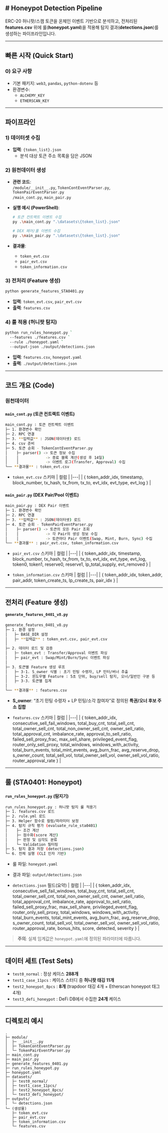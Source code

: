 ## # Honeypot Detection Pipeline

ERC-20 허니팟/스캠 토큰을 온체인 이벤트 기반으로 분석하고, 전처리된 **features.csv** 위에 룰(**honeypot.yaml**)을 적용해 탐지 결과(**detections.json**)를 생성하는 파이프라인입니다.

---

## 빠른 시작 (Quick Start)

### 0) 요구 사항
- 기본 패키지: `web3`, `pandas`, `python-dotenv` 등  
- 환경변수:
  - `ALCHEMY_KEY`
  - `ETHERSCAN_KEY`

---

## 파이프라인

### 1) 데이터셋 수집

- **입력**: `{token_list}.json`  
  - 분석 대상 토큰 주소 목록을 담은 JSON

### 2) 원천데이터 생성

- **관련 코드**:  
  `/module/__init__.py`, `TokenContEventParser.py`, `TokenPairEventParser.py`  
  `/main_cont.py`, `main_pair.py`

- **실행 예시 (PowerShell)**:
  ```bash
  # 토큰 컨트랙트 이벤트 수집
  py .\main_cont.py ".\datasets\{token_list}.json"

  # DEX 페어/풀 이벤트 수집
  py .\main_pair.py ".\datasets\{token_list}.json"
  ```

- **결과물**:
  - `token_evt.csv`
  - `pair_evt.csv`
  - `token_information.csv`

### 3) 전처리 (Feature 생성)

```bash
python generate_features_STA0401.py
```

- **입력**: `token_evt.csv`, `pair_evt.csv`  
- **출력**: `features.csv`

### 4) 룰 적용 (허니팟 탐지)

```bash
python run_rules_honeypot.py `
  --features ./features.csv `
  --rule ./honeypot.yaml `
  --output-json ./output/detections.json
```

- **입력**: `features.csv`, `honeypot.yaml`  
- **출력**: `./output/detections.json`

---

## 코드 개요 (Code)

### 원천데이터

#### `main_cont.py` (토큰 컨트랙트 이벤트)

```bash
main_cont.py : 토큰 컨트랙트 이벤트 
├─ 1. 환경변수 확인 
├─ 2. RPC 연결 
├─ 3. **입력값** : JSON(데이터셋) 로드 
├─ 4. csv 준비 
├─ 5. 토큰 순회 - TokenContEventParser.py
│    ├─ parser() -> 토큰 정보 수집 
│    │            -> 종료 블록 계산(생성 후 14일) 
│    │            -> 이벤트 로그(Transfer, Approval) 수집
└── **결과물** : token_evt.csv 
```

- `token_evt.csv` 스키마
| 컬럼 |
|---|
| { token_addr_idx, timestamp, block_number, tx_hash, tx_from, tx_to, evt_idx, evt_type, evt_log } |

#### `main_pair.py` (DEX Pair/Pool 이벤트)

```bash
main_pair.py : DEX Pair 이벤트 
├─ 1. 환경변수 확인 
├─ 2. RPC 연결 
├─ 3. **입력값** : JSON(데이터셋) 로드 
├─ 4. 토큰 순회 - TokenPairEventParser.py
│    ├─ parser() -> 토큰의 모든 Pair 조회 
│    │            -> 각 Pair의 생성 정보 수집 
│    │            -> 토큰마다 Pair 이벤트(Swap, Mint, Burn, Sync) 수집
└── **결과물** : pair_evt.csv, token_information.csv  
```

- `pair_evt.csv` 스키마
| 컬럼 |
|---|
| { token_addr_idx, timestamp, block_number, tx_hash, tx_from, tx_to, evt_idx, evt_type, evt_log, token0, token1, reserve0, reserve1, lp_total_supply, evt_removed } |

- `token_information.csv` 스키마
| 컬럼 |
|---|
| { token_addr_idx, token_addr, pair_addr, token_create_ts, lp_create_ts, pair_idx } |

---

## 전처리 (Feature 생성)

#### `generate_features_0401_v8.py`

```bash
generate_features_0401_v8.py
├─ 1. 환경 설정
│   ├─ BASE_DIR 설정
│   ├─ **입력값** : token_evt.csv, pair_evt.csv
│
├─ 2. 데이터 로드 및 검증 
│   ├─ token_evt : Transfer/Approval 이벤트 파싱
│   ├─ pair_evt : Swap/Mint/Burn/Sync 이벤트 파싱
│
├─ 3. 토큰별 Feature 생성 루프 
│   ├─ 3-1. S_owner 식별 : 초기 민팅 수령자, LP 민터/버너 추출 
│   ├─ 3-2. 윈도우별 Feature : 5초 단위, buy/sell 탐지, 오너/일반인 구분 등 
│   ├─ 3-3. 토큰별 집계 
│
└── **결과물** : features.csv 
```

- **S_owner**: “초기 민팅 수령자 + LP 민팅/소각 참여자”로 정의된 **특권/오너 후보 주소 집합**

- `features.csv` 스키마
| 컬럼 |
|---|
| { token_addr_idx, consecutive_sell_fail_windows, total_buy_cnt, total_sell_cnt, total_owner_sell_cnt, total_non_owner_sell_cnt, owner_sell_ratio, total_approval_cnt, imbalance_rate, approval_to_sell_ratio, failed_sell_proxy_frac, max_sell_share, privileged_event_flag, router_only_sell_proxy, total_windows, windows_with_activity, total_burn_events, total_mint_events, avg_burn_frac, avg_reserve_drop, s_owner_count, total_sell_vol, total_owner_sell_vol, owner_sell_vol_ratio, router_approval_rate } |

---

## 룰 (STA0401: Honeypot)

#### `run_rules_honeypot.py` (탐지기)

```bash
run_rules_honeypot.py : 허니팟 탐지 룰 적용기
├─ 1. features.csv 로드
├─ 2. rule.yml 로드
├─ 3. Helper 함수로 컬럼/파라미터 보정
├─ 4. 탐지 규칙 평가 (evaluate_rule_sta0401)
│    ├─ 조건 계산
│    ├─ 점수화(score 계산)
│    ├─ 판정 및 심각도 분류
│    └─ Validation 필터링
├─ 5. 탐지 결과 저장 (detections.json)
└─ 6. 전체 실행 (CLI 인자 기반)
```

- 룰 파일: `honeypot.yaml`  
- 결과 파일: `output/detections.json`

- `detections.json` 필드(요약)
| 컬럼 |
|---|
| { token_addr_idx, consecutive_sell_fail_windows, total_buy_cnt, total_sell_cnt, total_owner_sell_cnt, total_non_owner_sell_cnt, owner_sell_ratio, total_approval_cnt, imbalance_rate, approval_to_sell_ratio, failed_sell_proxy_frac, max_sell_share, privileged_event_flag, router_only_sell_proxy, total_windows, windows_with_activity, total_burn_events, total_mint_events, avg_burn_frac, avg_reserve_drop, s_owner_count, total_sell_vol, total_owner_sell_vol, owner_sell_vol_ratio, router_approval_rate, bonus_hits, score, detected, severity } |

> **주의**: 실제 임계값은 `honeypot.yaml`에 정의된 파라미터에 따릅니다.

---

## 데이터 세트 (Test Sets)

- `test0_normal` : 정상 케이스 **288개**
- `test1_case_11pcs` : 케이스 스터디 중 **허니팟 태깅 11개**
- `test2_honeypot_8pcs` : **8개** (trapdoor 태깅 4개 + Etherscan honeypot 태그 4개)
- `test3_defi_honeypot` : DeFi DB에서 수집한 **24개** 케이스

---

## 디렉토리 예시

```
.
├─ module/
│  ├─ __init__.py
│  ├─ TokenContEventParser.py
│  └─ TokenPairEventParser.py
├─ main_cont.py
├─ main_pair.py
├─ generate_features_0401.py
├─ run_rules_honeypot.py
├─ honeypot.yaml
├─ datasets/
│  ├─ test0_normal/
│  ├─ test1_case_11pcs/
│  ├─ test2_honeypot_8pcs/
│  └─ test3_defi_honeypot/
├─ outputs/
│  └─ detections.json
└─ (생성물)
   ├─ token_evt.csv
   ├─ pair_evt.csv
   ├─ token_information.csv
   └─ features.csv
```
